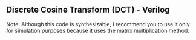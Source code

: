 ## Discrete Cosine Transform (DCT) - Verilog
Note: Although this code is synthesizable, I recommend you to use it only for simulation purposes because it uses the matrix multiplication method.
